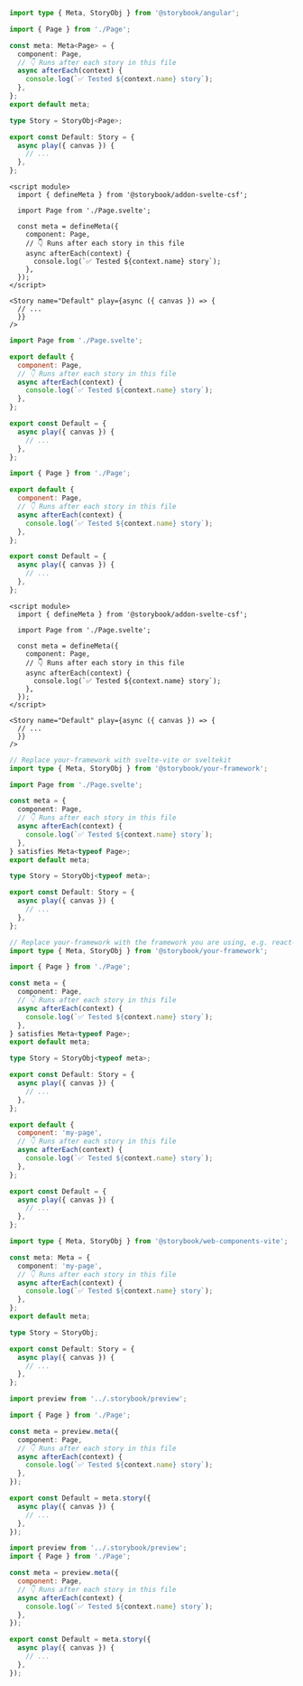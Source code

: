 ```ts filename="Page.stories.ts" renderer="angular" language="ts"
import type { Meta, StoryObj } from '@storybook/angular';

import { Page } from './Page';

const meta: Meta<Page> = {
  component: Page,
  // 👇 Runs after each story in this file
  async afterEach(context) {
    console.log(`✅ Tested ${context.name} story`);
  },
};
export default meta;

type Story = StoryObj<Page>;

export const Default: Story = {
  async play({ canvas }) {
    // ...
  },
};
```

```svelte filename="Page.stories.svelte" renderer="svelte" language="js" tabTitle="Svelte CSF"
<script module>
  import { defineMeta } from '@storybook/addon-svelte-csf';

  import Page from './Page.svelte';

  const meta = defineMeta({
    component: Page,
    // 👇 Runs after each story in this file
    async afterEach(context) {
      console.log(`✅ Tested ${context.name} story`);
    },
  });
</script>

<Story name="Default" play={async ({ canvas }) => {
  // ...
  }}
/>
```

```js filename="Page.stories.js" renderer="svelte" language="js" tabTitle="CSF"
import Page from './Page.svelte';

export default {
  component: Page,
  // 👇 Runs after each story in this file
  async afterEach(context) {
    console.log(`✅ Tested ${context.name} story`);
  },
};

export const Default = {
  async play({ canvas }) {
    // ...
  },
};
```

```js filename="Page.stories.js" renderer="common" language="js" tabTitle="CSF 3"
import { Page } from './Page';

export default {
  component: Page,
  // 👇 Runs after each story in this file
  async afterEach(context) {
    console.log(`✅ Tested ${context.name} story`);
  },
};

export const Default = {
  async play({ canvas }) {
    // ...
  },
};
```

```svelte filename="Page.stories.svelte" renderer="svelte" language="ts" tabTitle="Svelte CSF"
<script module>
  import { defineMeta } from '@storybook/addon-svelte-csf';

  import Page from './Page.svelte';

  const meta = defineMeta({
    component: Page,
    // 👇 Runs after each story in this file
    async afterEach(context) {
      console.log(`✅ Tested ${context.name} story`);
    },
  });
</script>

<Story name="Default" play={async ({ canvas }) => {
  // ...
  }}
/>
```

```ts filename="Page.stories.ts" renderer="svelte" language="ts" tabTitle="CSF"
// Replace your-framework with svelte-vite or sveltekit
import type { Meta, StoryObj } from '@storybook/your-framework';

import Page from './Page.svelte';

const meta = {
  component: Page,
  // 👇 Runs after each story in this file
  async afterEach(context) {
    console.log(`✅ Tested ${context.name} story`);
  },
} satisfies Meta<typeof Page>;
export default meta;

type Story = StoryObj<typeof meta>;

export const Default: Story = {
  async play({ canvas }) {
    // ...
  },
};
```

```ts filename="Page.stories.ts" renderer="common" language="ts" tabTitle="CSF 3"
// Replace your-framework with the framework you are using, e.g. react-vite, nextjs, vue3-vite, etc.
import type { Meta, StoryObj } from '@storybook/your-framework';

import { Page } from './Page';

const meta = {
  component: Page,
  // 👇 Runs after each story in this file
  async afterEach(context) {
    console.log(`✅ Tested ${context.name} story`);
  },
} satisfies Meta<typeof Page>;
export default meta;

type Story = StoryObj<typeof meta>;

export const Default: Story = {
  async play({ canvas }) {
    // ...
  },
};
```

```js filename="Page.stories.js" renderer="web-components" language="js"
export default {
  component: 'my-page',
  // 👇 Runs after each story in this file
  async afterEach(context) {
    console.log(`✅ Tested ${context.name} story`);
  },
};

export const Default = {
  async play({ canvas }) {
    // ...
  },
};
```

```ts filename="Page.stories.ts" renderer="web-components" language="ts"
import type { Meta, StoryObj } from '@storybook/web-components-vite';

const meta: Meta = {
  component: 'my-page',
  // 👇 Runs after each story in this file
  async afterEach(context) {
    console.log(`✅ Tested ${context.name} story`);
  },
};
export default meta;

type Story = StoryObj;

export const Default: Story = {
  async play({ canvas }) {
    // ...
  },
};
```

```ts filename="Page.stories.ts" renderer="react" language="ts" tabTitle="CSF Next 🧪"
import preview from '../.storybook/preview';

import { Page } from './Page';

const meta = preview.meta({
  component: Page,
  // 👇 Runs after each story in this file
  async afterEach(context) {
    console.log(`✅ Tested ${context.name} story`);
  },
});

export const Default = meta.story({
  async play({ canvas }) {
    // ...
  },
});
```

<!-- JS snippets still needed while providing both CSF 3 & Next -->

```js filename="Page.stories.js" renderer="react" language="js" tabTitle="CSF Next 🧪"
import preview from '../.storybook/preview';
import { Page } from './Page';

const meta = preview.meta({
  component: Page,
  // 👇 Runs after each story in this file
  async afterEach(context) {
    console.log(`✅ Tested ${context.name} story`);
  },
});

export const Default = meta.story({
  async play({ canvas }) {
    // ...
  },
});
```
